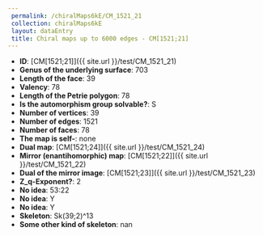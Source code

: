 ```yaml
--- 
 permalink: /chiralMaps6kE/CM_1521_21 
 collection: chiralMaps6kE
 layout: dataEntry
 title: Chiral maps up to 6000 edges - CM[1521;21]
---
```


- **ID**: [CM[1521;21]]({{ site.url }}/test/CM_1521_21)
- **Genus of the underlying surface**: 703
- **Length of the face**: 39
- **Valency**: 78
- **Length of the Petrie polygon**: 78
- **Is the automorphism group solvable?**: S
- **Number of vertices**: 39
- **Number of edges**: 1521
- **Number of faces**: 78
- **The map is self-**: none
- **Dual map**: [CM[1521;24]]({{ site.url }}/test/CM_1521_24)
- **Mirror (enantihomorphic) map**: [CM[1521;22]]({{ site.url }}/test/CM_1521_22)
- **Dual of the mirror image**: [CM[1521;23]]({{ site.url }}/test/CM_1521_23)
- **Z_q-Exponent?**: 2
- **No idea**:  53:22
- **No idea**: Y
- **No idea**: Y
- **Skeleton**: Sk(39;2)^13
- **Some other kind of skeleton**: nan
